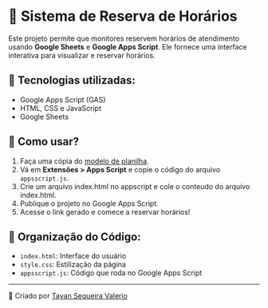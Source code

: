 # 📅 Sistema de Reserva de Horários

Este projeto permite que monitores reservem horários de atendimento usando **Google Sheets** e **Google Apps Script**. Ele fornece uma interface interativa para visualizar e reservar horários.

## 🚀 Tecnologias utilizadas:
- Google Apps Script (GAS)
- HTML, CSS e JavaScript
- Google Sheets

## 📌 Como usar?
1. Faça uma cópia do [modelo de planilha](https://docs.google.com/spreadsheets/d/15F38ksO8NiVuCkZFAN8YlELrH746x93ijZYF7-VS16k/edit?usp=sharing).
2. Vá em **Extensões > Apps Script** e copie o código do arquivo `appsscript.js`.
3. Crie um arquivo index.html no appscript e cole o conteudo do arquivo index.html.
4. Publique o projeto no Google Apps Script.
5. Acesse o link gerado e comece a reservar horários!

## 📂 Organização do Código:
- `index.html`: Interface do usuário
- `style.css`: Estilização da página
- `appsscript.js`: Código que roda no Google Apps Script

---
📌 Criado por [Tayan Sequeira Valerio](https://github.com/tayan-sequeira)
